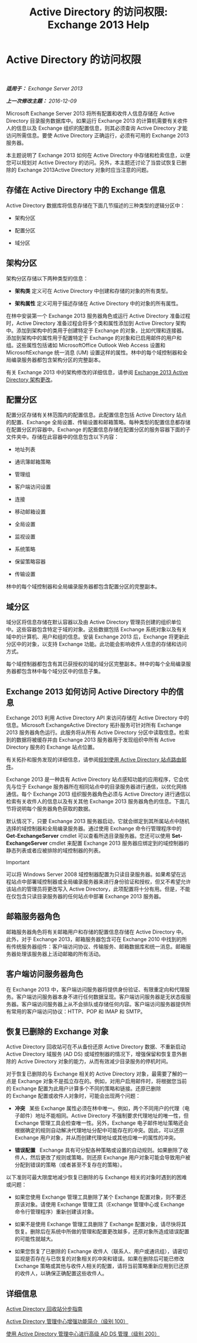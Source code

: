 ﻿---
title: 'Active Directory 的访问权限: Exchange 2013 Help'
TOCTitle: Active Directory 的访问权限
ms:assetid: 61080b45-8bce-4c23-b744-ed264d5f0b7d
ms:mtpsurl: https://technet.microsoft.com/zh-cn/library/Aa998561(v=EXCHG.150)
ms:contentKeyID: 50490674
ms.date: 01/11/2018
mtps_version: v=EXCHG.150
ms.translationtype: HT
---

# Active Directory 的访问权限

 

_**适用于：** Exchange Server 2013_

_**上一次修改主题：** 2016-12-09_

Microsoft Exchange Server 2013 将所有配置和收件人信息存储在 Active Directory 目录服务数据库中。如果运行 Exchange 2013 的计算机需要有关收件人的信息以及 Exchange 组织的配置信息，则其必须查询 Active Directory 才能访问所需信息。要使 Active Directory 正确运行，必须有可用的 Exchange 2013 服务器。

本主题说明了 Exchange 2013 如何在 Active Directory 中存储和检索信息，以便您可以规划对 Active Directory 的访问。另外，本主题还讨论了当尝试恢复已删除的 Exchange 2013Active Directory 对象时应当注意的问题。

## 存储在 Active Directory 中的 Exchange 信息

Active Directory 数据库将信息存储在下面几节描述的三种类型的逻辑分区中：

  - 架构分区

  - 配置分区

  - 域分区

## 架构分区

架构分区存储以下两种类型的信息：

  - **架构类** 定义可在 Active Directory 中创建和存储的对象的所有类型。

  - **架构属性** 定义可用于描述存储在 Active Directory 中的对象的所有属性。

在林中安装第一个 Exchange 2013 服务器角色或运行 Active Directory 准备过程时，Active Directory 准备过程会将多个类和属性添加到 Active Directory 架构中。添加到架构中的类用于创建特定于 Exchange 的对象，比如代理和连接器。添加到架构中的属性用于配置特定于 Exchange 的对象和已启用邮件的用户和组。这些属性包括诸如 MicrosoftOffice Outlook Web Access 设置和 MicrosoftExchange 统一消息 (UM) 设置这样的属性。林中的每个域控制器和全局编录服务器都包含架构分区的完整副本。

有关 Exchange 2013 中的架构修改的详细信息，请参阅 [Exchange 2013 Active Directory 架构更改](exchange-2013-active-directory-schema-changes-exchange-2013-help.md)。

## 配置分区

配置分区存储有关林范围内的配置信息。此配置信息包括 Active Directory 站点的配置、Exchange 全局设置、传输设置和邮箱策略。每种类型的配置信息都存储在配置分区的容器中。Exchange 的配置信息存储在配置分区的服务容器下面的子文件夹中。存储在此容器中的信息包含以下内容：

  - 地址列表

  - 通讯簿邮箱策略

  - 管理组

  - 客户端访问设置

  - 连接

  - 移动邮箱设置

  - 全局设置

  - 监视设置

  - 系统策略

  - 保留策略容器

  - 传输设置

林中的每个域控制器和全局编录服务器都包含配置分区的完整副本。

## 域分区

域分区将信息存储在默认容器以及由 Active Directory 管理员创建的组织单位中。这些容器包含特定于域的对象。这些数据包括 Exchange 系统对象以及有关域中的计算机、用户和组的信息。安装 Exchange 2013 后，Exchange 将更新此分区中的对象，以支持 Exchange 功能。此功能会影响收件人信息的存储和访问方式。

每个域控制器都包含有其已获授权的域的域分区完整副本。林中的每个全局编录服务器都包含林中每个域分区中的信息子集。

## Exchange 2013 如何访问 Active Directory 中的信息

Exchange 2013 利用 Active Directory API 来访问存储在 Active Directory 中的信息。Microsoft ExchangeActive Directory 拓扑服务可针对所有 Exchange 2013 服务器角色运行。此服务将从所有 Active Directory 分区中读取信息。检索到的数据将被缓存并由 Exchange 2013 服务器用于发现组织中所有 Active Directory 服务的 Exchange 站点位置。

有关拓扑和服务发现的详细信息，请参阅[规划使用 Active Directory 站点路由邮件](planning-to-use-active-directory-sites-for-routing-mail-exchange-2013-help.md)。

Exchange 2013 是一种具有 Active Directory 站点感知功能的应用程序，它会优先与位于 Exchange 服务器所在相同站点中的目录服务器进行通信，以优化网络通信。每个 Exchange 2013 组织服务器角色必须与 Active Directory 进行通信以检索有关收件人的信息以及有关其他 Exchange 2013 服务器角色的信息。下面几节将说明每个服务器角色获取的数据。

默认情况下，只要 Exchange 2013 服务器启动，它就会绑定到其所属站点中随机选择的域控制器和全局编录服务器。通过使用 Exchange 命令行管理程序中的 **Get-ExchangeServer** cmdlet 可以查看所选目录服务器。您还可以使用 **Set-ExchangeServer** cmdlet 来配置 Exchange 2013 服务器应绑定到的域控制器的静态列表或者应被排除的域控制器的列表。

> [!IMPORTANT]  
> 可以将 Windows Server 2008 域控制器配置为只读目录服务器。如果希望在远程站点中部署域控制器或全局编录服务器来进行身份验证和授权，但又不希望允许该站点的管理员将更改写入 Active Directory，此项配置将十分有用。但是，不能在仅包含只读目录服务器的任何站点中部署 Exchange 2013 服务器。


## 邮箱服务器角色

邮箱服务器角色将有关邮箱用户和存储的配置信息存储在 Active Directory 中。此外，对于 Exchange 2013，邮箱服务器包含可在 Exchange 2010 中找到的所有传统服务器组件：客户端访问协议、传输服务、邮箱数据库和统一消息。邮箱服务器处理该服务器上活动邮箱的所有活动。

## 客户端访问服务器角色

在 Exchange 2013 中，客户端访问服务器将提供身份验证、有限重定向和代理服务。客户端访问服务器本身不进行任何数据呈现。客户端访问服务器是无状态瘦服务器。客户端访问服务器上从不会排队或存储任何内容。客户端访问服务器提供所有常用的客户端访问协议：HTTP、POP 和 IMAP 和 SMTP。

## 恢复已删除的 Exchange 对象

Active Directory 回收站可在不从备份还原 Active Directory 数据、不重新启动 Active Directory 域服务 (AD DS) 或域控制器的情况下，增强保留和恢复意外删除的 Active Directory 对象的能力，从而有效减少目录服务的停机时间。

对于恢复已删除的与 Exchange 相关的 Active Directory 对象，最需要了解的一点是 Exchange 对象不是孤立存在的。例如，对用户启用邮件时，将根据您当前的 Exchange 配置为此用户计算多个不同的策略和链接。还原已删除的 Exchange 配置或收件人对象时，可能会出现两个问题：

  - **冲突**   某些 Exchange 属性必须在林中唯一。例如，两个不同用户的代理（电子邮件）地址不能相同。Active Directory 不强制要求代理地址的唯一性，但 Exchange 管理工具会检查唯一性。另外，Exchange 电子邮件地址策略还会根据确定的规则自动解决代理地址分配中可能存在的冲突。因此，可以还原 Exchange 用户对象，并从而创建代理地址或其他应唯一的属性的冲突。

  - **错误配置**   Exchange 具有可分配各种策略或设置的自动规则。如果删除了收件人，然后更改了规则或策略，则还原 Exchange 用户对象可能会导致用户被分配到错误的策略（或者甚至不复存在的策略）。

以下准则可最大限度地减少恢复已删除的与 Exchange 相关的对象时遇到的困难或问题：

  - 如果您使用 Exchange 管理工具删除了某个 Exchange 配置对象，则不要还原该对象。请使用 Exchange 管理工具（Exchange 管理中心或 Exchange 命令行管理程序）重新创建该对象。

  - 如果不是使用 Exchange 管理工具删除了 Exchange 配置对象，请尽快将其恢复。删除后在系统中所做的管理和配置更改越多，还原对象所造成错误配置的可能性就越大。

  - 如果您恢复了已删除的 Exchange 收件人（联系人、用户或通讯组），请密切监视是否存在与已恢复的对象相关的冲突和错误。如果在删除后可能已修改 Exchange 策略或其他与收件人相关的配置，请将当前策略重新应用到已还原的收件人，以确保正确配置这些收件人。

## 详细信息

[Active Directory 回收站分步指南](https://go.microsoft.com/fwlink/p/?linkid=178720)

[Active Directory 管理中心增强功能简介（级别 100）](https://go.microsoft.com/fwlink/p/?linkid=267641)

[使用 Active Directory 管理中心进行高级 AD DS 管理（级别 200）](https://go.microsoft.com/fwlink/p/?linkid=267642)

